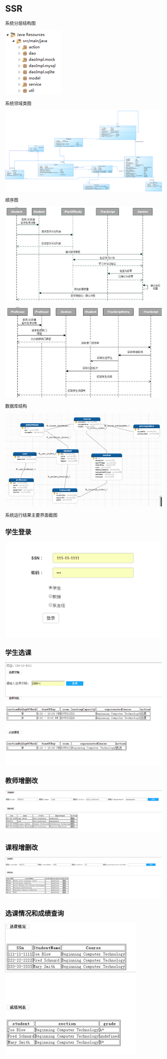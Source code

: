 # SSR

系统分层结构图


![](https://github.com/xujianhui1995/SSR/blob/master/%E6%88%AA%E5%9B%BE/%E7%B3%BB%E7%BB%9F%E5%88%86%E5%B1%82%E7%BB%93%E6%9E%84%E5%9B%BE.PNG)

系统领域类图


![](https://github.com/xujianhui1995/SSR/blob/master/%E6%88%AA%E5%9B%BE/%E7%B1%BB%E5%9B%BE.PNG)

顺序图


![](https://github.com/xujianhui1995/SSR/blob/master/%E6%88%AA%E5%9B%BE/%E6%97%B6%E5%BA%8F%E5%9B%BE1.png)

![](https://github.com/xujianhui1995/SSR/blob/master/%E6%88%AA%E5%9B%BE/%E6%97%B6%E5%BA%8F%E5%9B%BE2.png)


数据库结构

![](https://github.com/xujianhui1995/SSR/blob/master/%E6%88%AA%E5%9B%BE/%E6%95%B0%E6%8D%AE%E5%BA%93.PNG)

系统运行结果主要界面截图


学生登录
---------

![](https://github.com/xujianhui1995/SSR/blob/master/%E6%88%AA%E5%9B%BE/%E5%AD%A6%E7%94%9F%E7%99%BB%E5%BD%95.PNG)

学生选课
------------

![](https://github.com/xujianhui1995/SSR/blob/master/%E6%88%AA%E5%9B%BE/%E5%AD%A6%E7%94%9F%E9%80%89%E8%AF%BE.PNG)


教师增删改
-----------

![](https://github.com/xujianhui1995/SSR/blob/master/%E6%88%AA%E5%9B%BE/%E6%95%99%E5%B8%88%E5%A2%9E%E5%88%A0%E6%94%B9.PNG)

课程增删改
------------

![](https://github.com/xujianhui1995/SSR/blob/master/%E6%88%AA%E5%9B%BE/%E8%AF%BE%E7%A8%8B%E7%9A%84%E5%A2%9E%E5%88%A0%E6%94%B9.PNG)

选课情况和成绩查询
----------------

![](https://github.com/xujianhui1995/SSR/blob/master/%E6%88%AA%E5%9B%BE/%E9%80%89%E8%AF%BE%E6%83%85%E5%86%B5%E5%92%8C%E6%88%90%E7%BB%A9.PNG)
